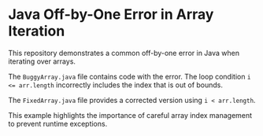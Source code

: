 # Java Off-by-One Error in Array Iteration

This repository demonstrates a common off-by-one error in Java when iterating over arrays.

The `BuggyArray.java` file contains code with the error.  The loop condition `i <= arr.length` incorrectly includes the index that is out of bounds.

The `FixedArray.java` file provides a corrected version using `i < arr.length`.

This example highlights the importance of careful array index management to prevent runtime exceptions.